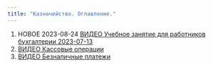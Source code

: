 ```yaml
---
title: "Казначейство. Оглавление."
---
```


1. НОВОЕ 2023-08-24 [ВИДЕО Учебное занятие для работников бухгалтерии 2023-07-13](ERP/Бухгалтерия/ВИДЕО%20Учебное%20занятие%20для%20работников%20бухгалтерии%202023-07-13.md)
2. [ВИДЕО Кассовые операции](ВИДЕО%20Кассовые%20операции.md)
3. [ВИДЕО Безналичные платежи](ВИДЕО%20Безналичные%20платежи.md)